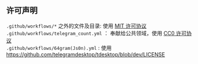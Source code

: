 ## 许可声明

`.github/workflows/*` 之外的文件及目录: 使用 [MIT 许可协议](/LICENSE)  
`.github/workflows/telegram_count.yml` ： 奉献给公共领域，使用 [CC0 许可协议](https://creativecommons.org/publicdomain/zero/1.0/legalcode)  
`.github/workflows/64gram(Js0n).yml` : 使用 <https://github.com/telegramdesktop/tdesktop/blob/dev/LICENSE>
